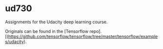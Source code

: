 # ud730
Assignments for the Udacity deep learning course.

Originals can be found in the [Tensorflow repo].[(https://github.com/tensorflow/tensorflow/tree/master/tensorflow/examples/udacity).
